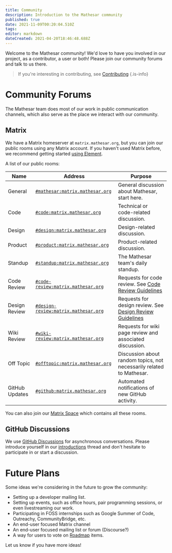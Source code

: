 ```yaml
---
title: Community
description: Introduction to the Mathesar community
published: true
date: 2021-11-09T00:20:04.510Z
tags: 
editor: markdown
dateCreated: 2021-04-20T18:46:48.688Z
---
```


Welcome to the Mathesar community! We'd love to have you involved in our project, as a contributor, a user or both! Please join our community forums and talk to us there.

> If you're interesting in contributing, see [Contributing](/community/contributing)
{.is-info}

# Community Forums
The Mathesar team does most of our work in public communication channels, which also serve as the place we interact with our community.

## Matrix
We have a Matrix homeserver at `matrix.mathesar.org`, but you can join our public rooms using any Matrix account. If you haven't used Matrix before, we recommend getting started [using Element](https://element.io/get-started).

A list of our public rooms:

| Name | Address | Purpose |
|-|-|-|
| General | [`#mathesar:matrix.mathesar.org`](https://matrix.to/#/#mathesar:matrix.mathesar.org) | General discussion about Mathesar, start here. |
| Code | [`#code:matrix.mathesar.org`](https://matrix.to/#/#code:matrix.mathesar.org) | Technical or code-related discussion. |
| Design | [`#design:matrix.mathesar.org`](https://matrix.to/#/#design:matrix.mathesar.org) | Design-related discussion. |
| Product | [`#product:matrix.mathesar.org`](https://matrix.to/#/#product:matrix.mathesar.org) | Product-related discussion. |
| Standup | [`#standup:matrix.mathesar.org`](https://matrix.to/#/#standup:matrix.mathesar.org) | The Mathesar team's daily standup. |
| Code Review | [`#code-review:matrix.mathesar.org`](https://matrix.to/#/#code-review:matrix.mathesar.org) | Requests for code review. See [Code Review Guidelines](/engineering/code-review) |
| Design Review | [`#design-review:matrix.mathesar.org`](https://matrix.to/#/#design-review:matrix.mathesar.org) | Requests for design review. See [Design Review Guidelines](/design/process/review-guidelines) |
| Wiki Review | [`#wiki-review:matrix.mathesar.org`](https://matrix.to/#/#wiki-review:matrix.mathesar.org) | Requests for wiki page review and associated discussion. |
| Off Topic | [`#offtopic:matrix.mathesar.org`](https://matrix.to/#/#offtopic:matrix.mathesar.org) | Discussion about random topics, not necessarily related to Mathesar. |
| GitHub Updates | [`#github:matrix.mathesar.org`](https://matrix.to/#/#github:matrix.mathesar.org) | Automated notifications of new GitHub activity. |

You can also join our [Matrix Space](https://matrix.to/#/!KQLkDbtIMsvcwUIfNy:matrix.mathesar.org?via=matrix.mathesar.org&via=matrix.org) which contains all these rooms.

## GitHub Discussions

We use [GitHub Discussions](https://github.com/centerofci/mathesar/discussions) for asynchronous conversations. Please introduce yourself in our [introductions](https://github.com/centerofci/mathesar/discussions/1) thread and don't hesitate to participate in or start a discussion.

# Future Plans
Some ideas we're considering in the future to grow the community:
- Setting up a developer mailing list.
- Setting up events, such as office hours, pair programming sessions, or even livestreaming our work.
- Participating in FOSS internships such as Google Summer of Code, Outreachy, CommunityBridge, etc.
- An end-user focused Matrix channel
- An end-user focused mailing list or forum (Discourse?)
- A way for users to vote on [Roadmap](/product/roadmap) items.

Let us know if you have more ideas!
